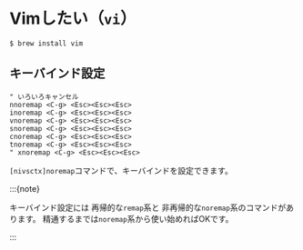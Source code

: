 # Vimしたい（``vi``）

```console
$ brew install vim
```

## キーバインド設定

```vim
" いろいろキャンセル
nnoremap <C-g> <Esc><Esc><Esc>
inoremap <C-g> <Esc><Esc><Esc>
vnoremap <C-g> <Esc><Esc><Esc>
snoremap <C-g> <Esc><Esc><Esc>
cnoremap <C-g> <Esc><Esc><Esc>
tnoremap <C-g> <Esc><Esc><Esc>
" xnoremap <C-g> <Esc><Esc><Esc>
```

`[nivsctx]noremap`コマンドで、キーバインドを設定できます。

:::{note}

キーバインド設定には
再帰的な`remap`系と
非再帰的な`noremap`系のコマンドがあります。
精通するまでは`noremap`系から使い始めればOKです。

:::

